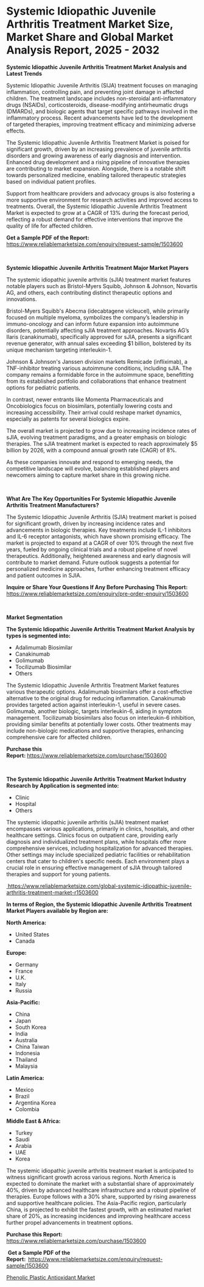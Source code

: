 <p><h1>Systemic Idiopathic Juvenile Arthritis Treatment Market Size, Market Share and Global Market Analysis Report, 2025 - 2032</h1></p><p><strong>Systemic Idiopathic Juvenile Arthritis Treatment Market Analysis and Latest Trends</strong></p>
<p><p>Systemic Idiopathic Juvenile Arthritis (SIJA) treatment focuses on managing inflammation, controlling pain, and preventing joint damage in affected children. The treatment landscape includes non-steroidal anti-inflammatory drugs (NSAIDs), corticosteroids, disease-modifying antirheumatic drugs (DMARDs), and biologic agents that target specific pathways involved in the inflammatory process. Recent advancements have led to the development of targeted therapies, improving treatment efficacy and minimizing adverse effects.</p><p>The Systemic Idiopathic Juvenile Arthritis Treatment Market is poised for significant growth, driven by an increasing prevalence of juvenile arthritis disorders and growing awareness of early diagnosis and intervention. Enhanced drug development and a rising pipeline of innovative therapies are contributing to market expansion. Alongside, there is a notable shift towards personalized medicine, enabling tailored therapeutic strategies based on individual patient profiles. </p><p>Support from healthcare providers and advocacy groups is also fostering a more supportive environment for research activities and improved access to treatments. Overall, the Systemic Idiopathic Juvenile Arthritis Treatment Market is expected to grow at a CAGR of 13% during the forecast period, reflecting a robust demand for effective interventions that improve the quality of life for affected children.</p></p>
<p><strong>Get a Sample PDF of the Report:&nbsp;</strong> <a href="https://www.reliablemarketsize.com/enquiry/request-sample/1503600?utm_campaign=2773&utm_medium=2&utm_source=Github&utm_content=ia&utm_term=23032025&utm_id=systemic-idiopathic-juvenile-arthritis-treatment">https://www.reliablemarketsize.com/enquiry/request-sample/1503600</a></p>
<p>&nbsp;</p>
<p><strong>Systemic Idiopathic Juvenile Arthritis Treatment Major Market Players</strong></p>
<p><p>The systemic idiopathic juvenile arthritis (sJIA) treatment market features notable players such as Bristol-Myers Squibb, Johnson & Johnson, Novartis AG, and others, each contributing distinct therapeutic options and innovations. </p><p>Bristol-Myers Squibb's Abecma (idecabtagene vicleucel), while primarily focused on multiple myeloma, symbolizes the company’s leadership in immuno-oncology and can inform future expansion into autoimmune disorders, potentially affecting sJIA treatment approaches. Novartis AG’s Ilaris (canakinumab), specifically approved for sJIA, presents a significant revenue generator, with annual sales exceeding $1 billion, bolstered by its unique mechanism targeting interleukin-1.</p><p>Johnson & Johnson's Janssen division markets Remicade (infliximab), a TNF-inhibitor treating various autoimmune conditions, including sJIA. The company remains a formidable force in the autoimmune space, benefitting from its established portfolio and collaborations that enhance treatment options for pediatric patients. </p><p>In contrast, newer entrants like Momenta Pharmaceuticals and Oncobiologics focus on biosimilars, potentially lowering costs and increasing accessibility. Their arrival could reshape market dynamics, especially as patents for several biologics expire.</p><p>The overall market is projected to grow due to increasing incidence rates of sJIA, evolving treatment paradigms, and a greater emphasis on biologic therapies. The sJIA treatment market is expected to reach approximately $5 billion by 2026, with a compound annual growth rate (CAGR) of 8%. </p><p>As these companies innovate and respond to emerging needs, the competitive landscape will evolve, balancing established players and newcomers aiming to capture market share in this growing niche.</p></p>
<p>&nbsp;</p>
<p><strong>What Are The Key Opportunities For Systemic Idiopathic Juvenile Arthritis Treatment Manufacturers?</strong></p>
<p><p>The Systemic Idiopathic Juvenile Arthritis (SJIA) treatment market is poised for significant growth, driven by increasing incidence rates and advancements in biologic therapies. Key treatments include IL-1 inhibitors and IL-6 receptor antagonists, which have shown promising efficacy. The market is projected to expand at a CAGR of over 10% through the next five years, fueled by ongoing clinical trials and a robust pipeline of novel therapeutics. Additionally, heightened awareness and early diagnosis will contribute to market demand. Future outlook suggests a potential for personalized medicine approaches, further enhancing treatment efficacy and patient outcomes in SJIA.</p></p>
<p><strong>Inquire or Share Your Questions If Any Before Purchasing This Report:</strong> <a href="https://www.reliablemarketsize.com/enquiry/pre-order-enquiry/1503600?utm_campaign=2773&utm_medium=2&utm_source=Github&utm_content=ia&utm_term=23032025&utm_id=systemic-idiopathic-juvenile-arthritis-treatment">https://www.reliablemarketsize.com/enquiry/pre-order-enquiry/1503600</a></p>
<p>&nbsp;</p>
<p><strong>Market Segmentation</strong></p>
<p><strong>The Systemic Idiopathic Juvenile Arthritis Treatment Market Analysis by types is segmented into:</strong></p>
<p><ul><li>Adalimumab Biosimilar</li><li>Canakinumab</li><li>Golimumab</li><li>Tocilizumab Biosimilar</li><li>Others</li></ul></p>
<p><p>The Systemic Idiopathic Juvenile Arthritis Treatment Market features various therapeutic options. Adalimumab biosimilars offer a cost-effective alternative to the original drug for reducing inflammation. Canakinumab provides targeted action against interleukin-1, useful in severe cases. Golimumab, another biologic, targets interleukin-6, aiding in symptom management. Tocilizumab biosimilars also focus on interleukin-6 inhibition, providing similar benefits at potentially lower costs. Other treatments may include non-biologic medications and supportive therapies, enhancing comprehensive care for affected children.</p></p>
<p><strong>Purchase this Report:&nbsp;</strong><a href="https://www.reliablemarketsize.com/purchase/1503600?utm_campaign=2773&utm_medium=2&utm_source=Github&utm_content=ia&utm_term=23032025&utm_id=systemic-idiopathic-juvenile-arthritis-treatment">https://www.reliablemarketsize.com/purchase/1503600</a></p>
<p>&nbsp;</p>
<p><strong>The Systemic Idiopathic Juvenile Arthritis Treatment Market Industry Research by Application is segmented into:</strong></p>
<p><ul><li>Clinic</li><li>Hospital</li><li>Others</li></ul></p>
<p><p>The systemic idiopathic juvenile arthritis (sJIA) treatment market encompasses various applications, primarily in clinics, hospitals, and other healthcare settings. Clinics focus on outpatient care, providing early diagnosis and individualized treatment plans, while hospitals offer more comprehensive services, including hospitalization for advanced therapies. Other settings may include specialized pediatric facilities or rehabilitation centers that cater to children's specific needs. Each environment plays a crucial role in ensuring effective management of sJIA through tailored therapies and support for young patients.</p></p>
<p><a href="https://www.reliablemarketsize.com/global-systemic-idiopathic-juvenile-arthritis-treatment-market-r1503600?utm_campaign=2773&utm_medium=2&utm_source=Github&utm_content=ia&utm_term=23032025&utm_id=systemic-idiopathic-juvenile-arthritis-treatment">&nbsp;https://www.reliablemarketsize.com/global-systemic-idiopathic-juvenile-arthritis-treatment-market-r1503600</a></p>
<p><strong>In terms of Region, the Systemic Idiopathic Juvenile Arthritis Treatment Market Players available by Region are:</strong></p>
<p>
    <p> <strong> North America: </strong>
        <ul>
            <li>United States</li>
            <li>Canada</li>
        </ul>
        </p> 
    <p> <strong> Europe: </strong>
        <ul>
            <li>Germany</li>
            <li>France</li>
            <li>U.K.</li>
            <li>Italy</li>
            <li>Russia</li>
        </ul>
        </p> 
    <p> <strong> Asia-Pacific: </strong>
        <ul>
            <li>China</li>
            <li>Japan</li>
            <li>South Korea</li>
            <li>India</li>
            <li>Australia</li>
            <li>China Taiwan</li>
            <li>Indonesia</li>
            <li>Thailand</li>
            <li>Malaysia</li>
        </ul>
        </p> 
    <p> <strong> Latin America: </strong>
        <ul>
            <li>Mexico</li>
            <li>Brazil</li>
            <li>Argentina Korea</li>
            <li>Colombia</li>
        </ul>
        </p> 
    <p> <strong> Middle East & Africa: </strong>
        <ul>
            <li>Turkey</li>
            <li>Saudi</li>
            <li>Arabia</li>
            <li>UAE</li>
            <li>Korea</li>
        </ul>
    </p>
    </p>
<p><p>The systemic idiopathic juvenile arthritis treatment market is anticipated to witness significant growth across various regions. North America is expected to dominate the market with a substantial share of approximately 40%, driven by advanced healthcare infrastructure and a robust pipeline of therapies. Europe follows with a 30% share, supported by rising awareness and supportive healthcare policies. The Asia-Pacific region, particularly China, is projected to exhibit the fastest growth, with an estimated market share of 20%, as increasing incidences and improving healthcare access further propel advancements in treatment options.</p></p>
<p><strong>Purchase this Report: </strong><a href="https://www.reliablemarketsize.com/purchase/1503600?utm_campaign=2773&utm_medium=2&utm_source=Github&utm_content=ia&utm_term=23032025&utm_id=systemic-idiopathic-juvenile-arthritis-treatment">https://www.reliablemarketsize.com/purchase/1503600</a></p>
<p>&nbsp;<strong>Get a Sample PDF of the Report:&nbsp;&nbsp;</strong><a href="https://www.reliablemarketsize.com/enquiry/request-sample/1503600?utm_campaign=2773&utm_medium=2&utm_source=Github&utm_content=ia&utm_term=23032025&utm_id=systemic-idiopathic-juvenile-arthritis-treatment">https://www.reliablemarketsize.com/enquiry/request-sample/1503600</a></p>
<p><strong></strong></p>
<p><p><a href="https://github.com/abantolemox08/Market-Research-Report-List-1/blob/main/phenolic-plastic-antioxidant-market.md?utm_campaign=2773&utm_medium=2&utm_source=Github&utm_content=ia&utm_term=23032025&utm_id=systemic-idiopathic-juvenile-arthritis-treatment">Phenolic Plastic Antioxidant Market</a></p></p>
